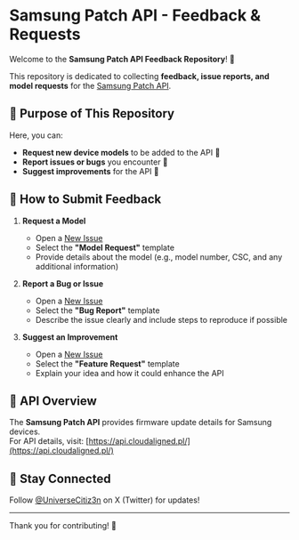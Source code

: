 # Samsung Patch API - Feedback & Requests

Welcome to the **Samsung Patch API Feedback Repository**! 🎉  

This repository is dedicated to collecting **feedback, issue reports, and model requests** for the [Samsung Patch API](https://api.cloudaligned.pl/).  

## 📌 Purpose of This Repository  
Here, you can:
- **Request new device models** to be added to the API 📱  
- **Report issues or bugs** you encounter 🐞  
- **Suggest improvements** for the API 🚀  

## 📝 How to Submit Feedback  
1. **Request a Model**  
   - Open a [New Issue](https://github.com/your-username/Samsung-Patch-API-Feedback/issues/new)  
   - Select the **"Model Request"** template  
   - Provide details about the model (e.g., model number, CSC, and any additional information)  

2. **Report a Bug or Issue**  
   - Open a [New Issue](https://github.com/your-username/Samsung-Patch-API-Feedback/issues/new)  
   - Select the **"Bug Report"** template  
   - Describe the issue clearly and include steps to reproduce if possible  

3. **Suggest an Improvement**  
   - Open a [New Issue](https://github.com/your-username/Samsung-Patch-API-Feedback/issues/new)  
   - Select the **"Feature Request"** template  
   - Explain your idea and how it could enhance the API  

## 🚀 API Overview  
The **Samsung Patch API** provides firmware update details for Samsung devices.  
For API details, visit: [https://api.cloudaligned.pl/](https://api.cloudaligned.pl/)  

## 📢 Stay Connected  
Follow [@UniverseCitiz3n](https://x.com/UniverseCitiz3n) on X (Twitter) for updates!  

---

Thank you for contributing! 🙌  
